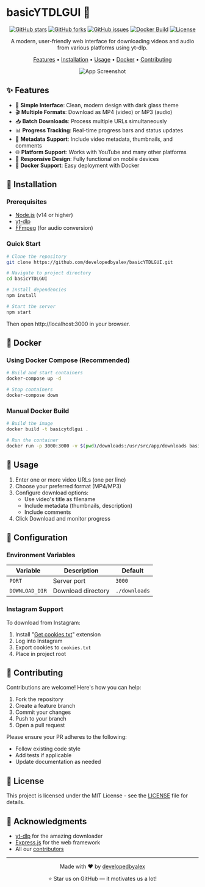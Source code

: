 # basicYTDLGUI 🎥

<div align="center">

[![GitHub stars](https://img.shields.io/github/stars/developedbyalex/basicYTDLGUI?style=for-the-badge)](https://github.com/developedbyalex/basicYTDLGUI/stargazers)
[![GitHub forks](https://img.shields.io/github/forks/developedbyalex/basicYTDLGUI?style=for-the-badge)](https://github.com/developedbyalex/basicYTDLGUI/network)
[![GitHub issues](https://img.shields.io/github/issues/developedbyalex/basicYTDLGUI?style=for-the-badge)](https://github.com/developedbyalex/basicYTDLGUI/issues)
[![Docker Build](https://img.shields.io/github/actions/workflow/status/developedbyalex/basicYTDLGUI/docker-build.yml?style=for-the-badge&logo=docker)](https://github.com/developedbyalex/basicYTDLGUI/actions)
[![License](https://img.shields.io/github/license/developedbyalex/basicYTDLGUI?style=for-the-badge)](https://github.com/developedbyalex/basicYTDLGUI/blob/main/LICENSE)

A modern, user-friendly web interface for downloading videos and audio from various platforms using yt-dlp.

[Features](#features) • [Installation](#installation) • [Usage](#usage) • [Docker](#docker) • [Contributing](#contributing)

![App Screenshot](https://github.com/developedbyalex/basicYTDLGUI/raw/main/screenshots/app.png)

</div>

## ✨ Features

- 🎯 **Simple Interface**: Clean, modern design with dark glass theme
- 🎬 **Multiple Formats**: Download as MP4 (video) or MP3 (audio)
- 📥 **Batch Downloads**: Process multiple URLs simultaneously
- 📊 **Progress Tracking**: Real-time progress bars and status updates
- 🎨 **Metadata Support**: Include video metadata, thumbnails, and comments
- 🌐 **Platform Support**: Works with YouTube and many other platforms
- 📱 **Responsive Design**: Fully functional on mobile devices
- 🐳 **Docker Support**: Easy deployment with Docker

## 🚀 Installation

### Prerequisites

- [Node.js](https://nodejs.org/) (v14 or higher)
- [yt-dlp](https://github.com/yt-dlp/yt-dlp)
- [FFmpeg](https://ffmpeg.org/) (for audio conversion)

### Quick Start

```bash
# Clone the repository
git clone https://github.com/developedbyalex/basicYTDLGUI.git

# Navigate to project directory
cd basicYTDLGUI

# Install dependencies
npm install

# Start the server
npm start
```

Then open http://localhost:3000 in your browser.

## 🐳 Docker

### Using Docker Compose (Recommended)

```bash
# Build and start containers
docker-compose up -d

# Stop containers
docker-compose down
```

### Manual Docker Build

```bash
# Build the image
docker build -t basicytdlgui .

# Run the container
docker run -p 3000:3000 -v $(pwd)/downloads:/usr/src/app/downloads basicytdlgui
```

## 📖 Usage

1. Enter one or more video URLs (one per line)
2. Choose your preferred format (MP4/MP3)
3. Configure download options:
   - Use video's title as filename
   - Include metadata (thumbnails, description)
   - Include comments
4. Click Download and monitor progress

## 🔧 Configuration

### Environment Variables

| Variable | Description | Default |
|----------|-------------|---------|
| `PORT` | Server port | `3000` |
| `DOWNLOAD_DIR` | Download directory | `./downloads` |

### Instagram Support

To download from Instagram:

1. Install "[Get cookies.txt](https://chromewebstore.google.com/detail/get-cookiestxt-locally/cclelndahbckbenkjhflpdbgdldlbecc)" extension
2. Log into Instagram
3. Export cookies to `cookies.txt`
4. Place in project root

## 🤝 Contributing

Contributions are welcome! Here's how you can help:

1. Fork the repository
2. Create a feature branch
3. Commit your changes
4. Push to your branch
5. Open a pull request

Please ensure your PR adheres to the following:
- Follow existing code style
- Add tests if applicable
- Update documentation as needed

## 📝 License

This project is licensed under the MIT License - see the [LICENSE](LICENSE) file for details.

## 🙏 Acknowledgments

- [yt-dlp](https://github.com/yt-dlp/yt-dlp) for the amazing downloader
- [Express.js](https://expressjs.com/) for the web framework
- All our [contributors](https://github.com/developedbyalex/basicYTDLGUI/graphs/contributors)

---

<div align="center">

Made with ❤️ by [developedbyalex](https://github.com/developedbyalex)

⭐ Star us on GitHub — it motivates us a lot!

</div>
